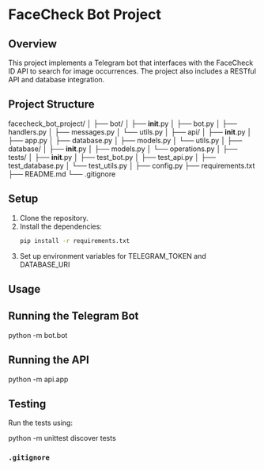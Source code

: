 # FaceCheck Bot Project

## Overview

This project implements a Telegram bot that interfaces with the FaceCheck ID API to search for image occurrences. The project also includes a RESTful API and database integration.

## Project Structure

facecheck_bot_project/
│
├── bot/
│   ├── __init__.py
│   ├── bot.py
│   ├── handlers.py
│   ├── messages.py
│   └── utils.py
│
├── api/
│   ├── __init__.py
│   ├── app.py
│   ├── database.py
│   ├── models.py
│   └── utils.py
│
├── database/
│   ├── __init__.py
│   ├── models.py
│   └── operations.py
│
├── tests/
│   ├── __init__.py
│   ├── test_bot.py
│   ├── test_api.py
│   ├── test_database.py
│   └── test_utils.py
│
├── config.py
├── requirements.txt
├── README.md
└── .gitignore



## Setup

1. Clone the repository.
2. Install the dependencies:
   ```sh
   pip install -r requirements.txt

3. Set up environment variables for TELEGRAM_TOKEN and DATABASE_URI

## Usage
## Running the Telegram Bot

python -m bot.bot


## Running the API

python -m api.app

## Testing
Run the tests using:

python -m unittest discover tests



### `.gitignore`

